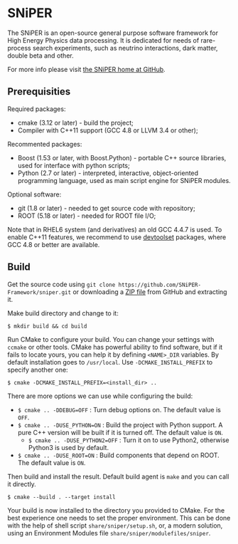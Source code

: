 # SNiPER

The SNiPER is an open-source general purpose software framework for High Energy Physics data processing. It is dedicated for needs of rare-process search experiments, such as neutrino interactions, dark matter, double beta and other.

For more info please visit [the SNiPER home at GitHub](https://github.com/SNiPER-Framework).

## Prerequisities

Required packages:
* cmake (3.12 or later) - build the project;
* Compiler with C++11 support (GCC 4.8 or LLVM 3.4 or other);

Recommented packages:
* Boost (1.53 or later, with Boost.Python) - portable C++ source libraries, used for interface with python scripts;
* Python (2.7 or later) - interpreted, interactive, object-oriented programming language, used as main script engine for SNiPER modules.

Optional software:
* git (1.8 or later) - needed to get source code with repository;
* ROOT (5.18 or later) - needed for ROOT file I/O;

Note that in RHEL6 system (and derivatives) an old GCC 4.4.7 is used. To enable C++11 features, we recommend to use [devtoolset](http://linux.web.cern.ch/linux/devtoolset/) packages, where GCC 4.8 or better are available.

## Build

Get the source code using `git clone https://github.com/SNiPER-Framework/sniper.git` or downloading a [ZIP file](https://github.com/SNiPER-Framework/sniper/archive/master.zip) from GitHub and extracting it.

Make build directory and change to it:

```
$ mkdir build && cd build
```

Run CMake to configure your build. You can change your settings with `ccmake` or other tools. CMake has powerful ability to find software, but if it fails to locate yours, you can help it by defining `<NAME>_DIR` variables. By default installation goes to `/usr/local`. Use `-DCMAKE_INSTALL_PREFIX` to specify another one:

```
$ cmake -DCMAKE_INSTALL_PREFIX=<install_dir> ..
```

There are more options we can use while configuring the build:
* `$ cmake .. -DDEBUG=OFF` : Turn debug options on. The default value is `OFF`.
* `$ cmake .. -DUSE_PYTHON=ON` : Build the project with Python support. A pure C++ version will be built if it is turned off. The default value is `ON`.
    * `$ cmake .. -DUSE_PYTHON2=OFF` : Turn it on to use Python2, otherwise Python3 is used by default.
* `$ cmake .. -DUSE_ROOT=ON` : Build components that depend on ROOT. The default value is `ON`.

Then build and install the result. Default build agent is `make` and you can call it directly.

```
$ cmake --build . --target install
```

Your build is now installed to the directory you provided to CMake. For the best experience one needs to set the proper environment. This can be done with the help of shell script `share/sniper/setup.sh`, or, a modern solution, using an Environment Modules file `share/sniper/modulefiles/sniper`.
